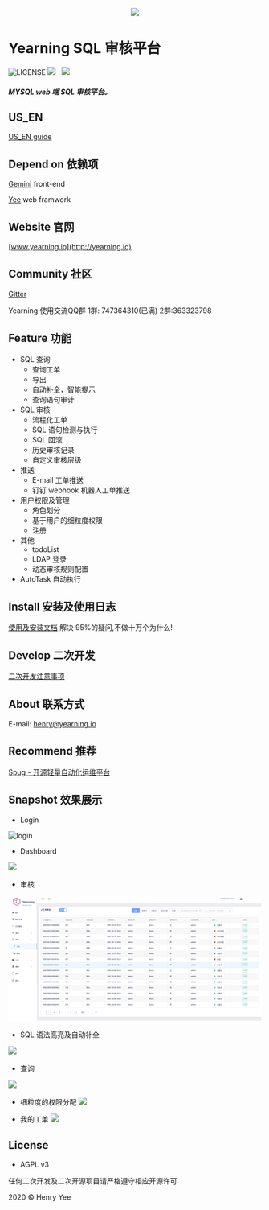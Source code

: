 <p align="center">
        <img  src="img/logo.jpg">
</p>

# Yearning SQL 审核平台

![LICENSE](https://img.shields.io/badge/license-AGPL%20-blue.svg)
![](https://img.shields.io/badge/build-release-brightgreen.svg)  
![](https://img.shields.io/badge/version-v2.3.3-brightgreen.svg)

##### MYSQL web 端 SQL 审核平台。

## US_EN

[US_EN guide](README_EN.md)

## Depend on 依赖项

[Gemini](https://github.com/cookieY/Yearning-gemini) front-end

[Yee](https://github.com/cookieY/yee) web framwork

## Website 官网

[www.yearning.io](http://yearning.io)

## Community 社区

[Gitter](https://gitter.im/talk-to-yearning/community?utm_source=share-link&utm_medium=link&utm_campaign=share-link)

Yearning 使用交流QQ群 1群: 747364310(已满) 2群:363323798
## Feature 功能

-   SQL 查询
    -   查询工单
    -   导出
    -   自动补全，智能提示
    -   查询语句审计
-   SQL 审核
    -   流程化工单
    -   SQL 语句检测与执行
    -   SQL 回滚
    -   历史审核记录
    -   自定义审核层级
-   推送
    -   E-mail 工单推送
    -   钉钉 webhook 机器人工单推送
-   用户权限及管理
    -   角色划分
    -   基于用户的细粒度权限
    -   注册
-   其他
    -   todoList
    -   LDAP 登录
    -   动态审核规则配置
-   AutoTask 自动执行

## Install 安装及使用日志

[使用及安装文档](http://guide.yearning.io) 解决 95%的疑问,不做十万个为什么!

## Develop 二次开发

[二次开发注意事项](https://guide.yearning.io/developer.html)

## About 联系方式

E-mail: henry@yearning.io

## Recommend 推荐

[Spug - 开源轻量自动化运维平台](https://github.com/openspug/spug)

## Snapshot 效果展示

-   Login

![login](https://wuchen-1252812685.cos.ap-shanghai.myqcloud.com/img/yearning/20210330162509.png)

-   Dashboard

![](img/dash.png)

-   审核

![](img/audit.png)

-   SQL 语法高亮及自动补全

![](img/highlight.png)

-   查询

![](img/query.png)

-   细粒度的权限分配
    ![](img/PER.png)

-   我的工单
    ![](img/myorder.png)

## License

-   AGPL v3

任何二次开发及二次开源项目请严格遵守相应开源许可

2020 © Henry Yee
